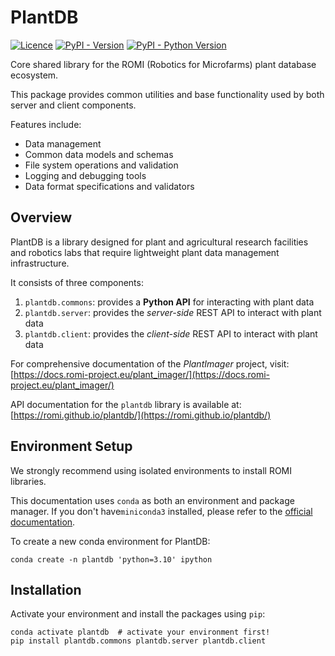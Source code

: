 # PlantDB

[![Licence](https://img.shields.io/badge/license-LGPL3-black)](https://www.gnu.org/licenses/lgpl-3.0.en.html)
[![PyPI - Version](https://img.shields.io/pypi/v/plantdb.commons?logo=pypi&logoColor=white)](https://pypi.org/project/plantdb.commons/)
[![PyPI - Python Version](https://img.shields.io/pypi/pyversions/plantdb.commons?logo=python&logoColor=white)](https://pypi.org/project/plantdb.commons/)

Core shared library for the ROMI (Robotics for Microfarms) plant database ecosystem.

This package provides common utilities and base functionality used by both server and client components.

Features include:
- Data management
- Common data models and schemas
- File system operations and validation
- Logging and debugging tools
- Data format specifications and validators

## Overview

PlantDB is a library designed for plant and agricultural research facilities and robotics labs that require lightweight plant data management infrastructure.

It consists of three components:

1. `plantdb.commons`: provides a **Python API** for interacting with plant data
2. `plantdb.server`: provides the _server-side_ REST API to interact with plant data
3. `plantdb.client`: provides the _client-side_ REST API to interact with plant data

For comprehensive documentation of the _PlantImager_ project, visit: [https://docs.romi-project.eu/plant_imager/](https://docs.romi-project.eu/plant_imager/)

API documentation for the `plantdb` library is available at: [https://romi.github.io/plantdb/](https://romi.github.io/plantdb/)

## Environment Setup

We strongly recommend using isolated environments to install ROMI libraries.

This documentation uses `conda` as both an environment and package manager.
If you don't have`miniconda3` installed, please refer to the [official documentation](https://docs.conda.io/en/latest/miniconda.html).

To create a new conda environment for PlantDB:
``` shell
conda create -n plantdb 'python=3.10' ipython
```

## Installation

Activate your environment and install the packages using `pip`:

``` shell
conda activate plantdb  # activate your environment first!
pip install plantdb.commons plantdb.server plantdb.client
```
